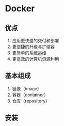 # Docker

## 优点
1. 应用更快速的交付和部署
2. 更便捷的升级与扩缩容
3. 更简单的系统运维
4. 更高效的计算机资源利用

## 基本组成
1. 镜像（image）
2. 容器（container）
3. 仓库（repository）

## 安装
